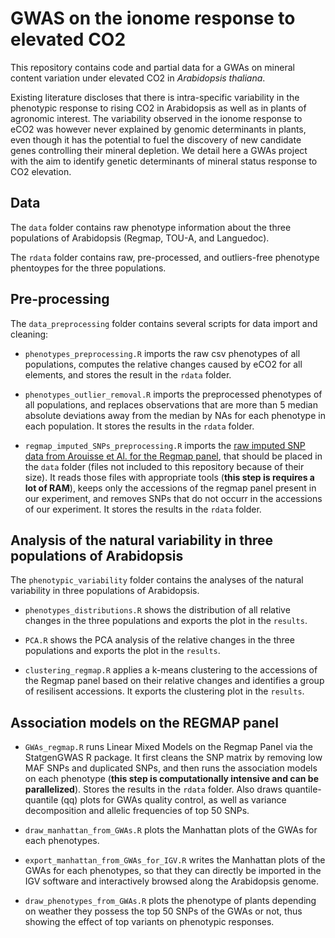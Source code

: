 # GWAS on the ionome response to elevated CO2

This repository contains code and partial data for a GWAs on mineral content variation under elevated CO2 in *Arabidopsis thaliana*.

Existing literature discloses that there is intra-specific variability in the phenotypic response to rising CO2 in Arabidopsis as well as in plants of agronomic interest. The variability observed in the ionome response to eCO2 was however never explained by genomic determinants in plants, even though it has the potential to fuel the discovery of new candidate genes controlling their mineral depletion. We detail here a GWAs project with the aim to identify genetic determinants of mineral status response to CO2 elevation. 


## Data

The `data` folder contains raw phenotype information about the three populations of Arabidopsis (Regmap, TOU-A, and Languedoc).


The `rdata` folder contains raw, pre-processed, and outliers-free phenotype phentoypes for the three populations.


## Pre-processing

The `data_preprocessing` folder contains several scripts for data import and cleaning:

+ `phenotypes_preprocessing.R` imports the raw csv phenotypes of all populations, computes the relative changes caused by eCO2 for all elements, and stores the result in the `rdata` folder.

+ `phenotypes_outlier_removal.R` imports the preprocessed phenotypes of all populations, and replaces observations that are more than 5 median absolute deviations away from the median by NAs for each phenotype in each population. It  stores the results in the `rdata` folder.

+ `regmap_imputed_SNPs_preprocessing.R` imports the [raw imputed SNP data from Arouisse et Al. for the Regmap panel](https://figshare.com/articles/dataset/arabidopsis_2029_Maf001_filter95/11346875), that should be placed in the `data` folder (files not included to this repository because of their size). It reads those files with appropriate tools (**this step is requires a lot of RAM**), keeps only the accessions of the regmap panel present in our experiment, and removes SNPs that do not occurr in the accessions of our experiment. It stores the results in the `rdata` folder.


## Analysis of the natural variability in three populations of Arabidopsis


The `phenotypic_variability` folder contains the analyses of the natural variability in three populations of Arabidopsis.


+ `phenotypes_distributions.R` shows the distribution of all relative changes in the three populations and exports the plot in the `results`.

+ `PCA.R` shows the PCA analysis of the relative changes in the three populations and exports the plot in the `results`.

+ `clustering_regmap.R` applies a k-means clustering to the accessions of the Regmap panel based on their relative changes and identifies a group of resilisent accessions. It exports the clustering plot in the `results`.


## Association models on the REGMAP panel


+ `GWAs_regmap.R` runs Linear Mixed Models on the Regmap Panel via the StatgenGWAS R package. It first cleans the SNP matrix by removing low MAF SNPs and duplicated SNPs, and then runs the association models on each phenotype (**this step is computationally intensive and can be parallelized**). Stores the results in the `rdata` folder. Also draws quantile-quantile (qq) plots for GWAs quality control, as well as variance decomposition and allelic frequencies of top 50 SNPs. 

+ `draw_manhattan_from_GWAs.R` plots the Manhattan plots of the GWAs for each phenotypes. 

+ `export_manhattan_from_GWAs_for_IGV.R` writes the Manhattan plots of the GWAs for each phenotypes, so that they can directly be imported in the IGV software and interactively browsed along the Arabidopsis genome.

+ `draw_phenotypes_from_GWAs.R` plots the phenotype of plants depending on weather they possess the top 50 SNPs of the GWAs or not, thus showing the effect of top variants on phenotypic responses. 
